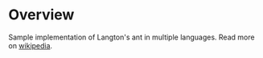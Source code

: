 # Overview
Sample implementation of Langton's ant in multiple languages. Read more on [wikipedia](http://en.wikipedia.org/wiki/Langton's_ant).